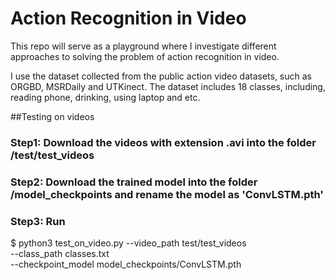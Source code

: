 # Action Recognition in Video

This repo will serve as a playground where I investigate different approaches to solving the problem of action recognition in video.

I use the dataset collected from the public action video datasets, such as ORGBD, MSRDaily and UTKinect. The dataset includes 18 classes, including, reading phone, drinking, using laptop and etc.


##Testing on videos
### Step1: Download the videos with extension .avi into the folder /test/test_videos
### Step2: Download the trained model into the folder /model_checkpoints and rename the model as 'ConvLSTM.pth' 
### Step3: Run

$ python3 test_on_video.py  --video_path test/test_videos \
                            --class_path classes.txt \
                            --checkpoint_model model_checkpoints/ConvLSTM.pth
